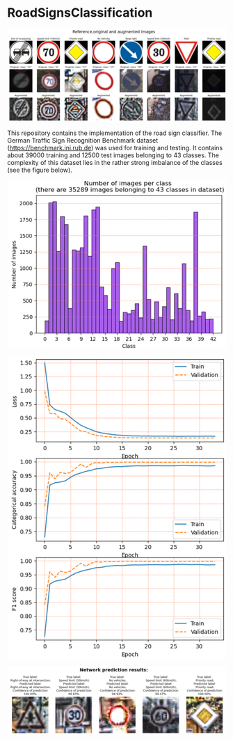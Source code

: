 # RoadSignsClassification
![img2.png](images/img2.PNG)

This repository contains the implementation of the road sign classifier. The German Traffic Sign Recognition Benchmark dataset (https://benchmark.ini.rub.de) was used for training and testing. It contains about 39000 training and 12500 test images belonging to 43 classes. The complexity of this dataset lies in the rather strong imbalance of the classes (see the figure below).

![img3.png](images/img3.PNG)

![img1.png](images/img1.PNG)

![img4.png](images/img4.PNG)
